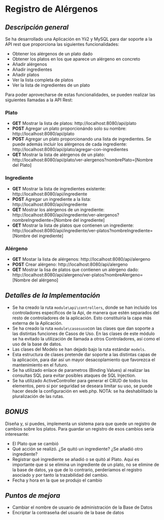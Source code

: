 # Registro de Alérgenos

## _Descripción general_
Se ha desarrollado una Aplicación en Yii2 y MySQL para dar soporte a la API rest que proporciona las siguientes funcionalidades:
- Obtener los alérgenos de un plato dado
- Obtener los platos en los que aparece un alérgeno en concreto
- Añadir alérgenos
- Añadir ingredientes
- Añadir platos
- Ver la lista completa de platos
- Ver la lista de ingredientes de un plato

Para poder aprovecharse de estas funcionalidades, se pueden realizar las siguientes llamadas a la API Rest:
### Plato 
- **GET** Mostrar la lista de platos: http://localhost:8080/api/plato
- **POST** Agregar un plato proporcionándo solo su nombre: http://localhost:8080/api/plato
- **POST** Agregar un plato proporcionando una lista de ingredientes. Se puede además incluir los alérgenos de cada ingrediente:  http://localhost:8080/api/plato/agregar-con-ingredientes
- **GET** Mostrar la lista de alérgenos de un plato: http://localhost:8080/api/plato/ver-alergenos?nombrePlato=[Nombre del Plato]

### Ingrediente
- **GET** Mostrar la lista de ingredientes existente: http://localhost:8080/api/ingrediente
- **POST** Agregar un ingrediente a la lista: http://localhost:8080/api/ingrediente
- **GET** Mostrar los alérgenos de un ingrediente: http://localhost:8080/api/ingrediente/ver-alergenos?nombreIngrediente=[Nombre del ingrediente]
- **GET** Mostrar la lista de platos que contienen un ingrediente: http://localhost:8080/api/ingrediente/ver-platos?nombreIngrediente=[Nombre del ingrediente]

### Alérgeno
- **GET** Mostar la lista de alérgenos: http://localhost:8080/api/alergeno
- **POST** Crear alérgeno: http://localhost:8080/api/alergeno
- **GET** Mostrar la lisa de platos que contienen un alérgeno dado: http://localhost:8080/api/alergeno/ver-platos?nombreAlergeno=[Nombre del alérgeno]


## _Detalles de la Implementación_
- Se ha creado la ruta `module\api\controllers`, donde se han incluido los controladores específicos de la Api, de manera que estén separados del resto de controladores de la aplicación. Esto constituiría la capa más externa de la Aplicación.
- Se ha creado la ruta `module\casosuso`con las clases que dan soporte a las distintas funciones de Casos de Uso. En las clases de este módulo se ha evitado la utilización de llamada a otros Controladores, así como el uso de la base de datos.
- Las clases del Modelo se han dejado bajo la ruta estándar `models`.
- Esta estructura de clases pretende dar soporte a las distintas capas de la aplicación, para dar así un mayor desacoplamiento que favorezca el mantenimiento en el futuro.
- Se ha utilizado enlace de parametros (Binding Values) al realizar las consultas SQL para evitar posibles ataques de SQL Injection.
- Se ha utilizado ActiveController para generar el CRUD de todos los elementos, pero si por seguridad se deseara limitar su uso, se puede hacer desde la configuración en web.php. NOTA: se ha deshabilitado la pluralización de las rutas.

## _BONUS_
Diseña y, si puedes, implementa un sistema para que quede un registro de cambios sobre los platos.
Para guardar un registro de esos cambios sería interesante:
- El Plato que se cambió
- Qué acción se realizó. ¿Se quitó un ingrediente? ¿Se añadió otro ingrediente?
- Registrar qué ingrediente se añadió o se quitó al Plato. Aquí es importante que si se elimina un ingrediente de un plato, no se elimine de la base de datos, ya que de lo contrario, perderíamos el registro asociado y por tanto la trazabilidad del cambio.
- Fecha y hora en la que se produjo el cambio

## _Puntos de mejora_
- Cambiar el nombre de usuario de administración de la Base de Datos
- Encriptar la contraseña del usuario de la base de datos
